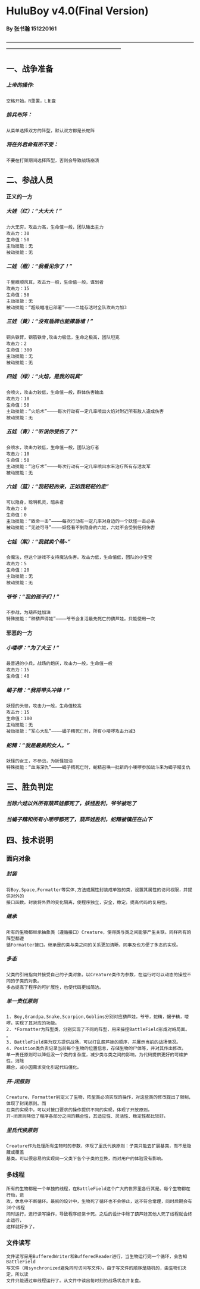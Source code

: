 # HuluBoy v4.0(Final Version)
#### By 张书瀚 151220161    
——————————————————————————————————————————————————————————  

## 一、战争准备
##### 上帝的操作:
    空格开始，R重置，L复盘  
##### 排兵布阵：  
    从菜单选择双方的阵型，默认双方都是长蛇阵
##### 将在外君命有所不受：
    不要在打架期间选择阵型，否则会导致战场崩溃
    
## 二、参战人员
#### 正义的一方
##### 大娃（红）：“大大大！”
    力大无穷，攻击力高，生命值一般，团队输出主力
    攻击力：30
    生命值：50
    主动技能：无
    被动技能：无
##### 二娃（橙）：“我看见你了！”
    千里眼顺风耳，攻击力一般，生命值一般，谋划者
    攻击力：15
    生命值：50
    主动技能：无
    被动技能：“超级瞄准已部署”————二娃存活时全队攻击力加3
##### 三娃（黄）：“没有盾牌也能撑盾墙！”
    铜头铁臂，钢筋铁骨,攻击力极低，生命之极高，团队坦克
    攻击力：2
    生命值：300
    主动技能：无
    被动技能：无
##### 四娃（绿）：“火焰，是我的玩具”
    会喷火，攻击力较低，生命值一般，群体伤害输出
    攻击力：10
    生命值：50
    主动技能：“火焰术”————每次行动有一定几率喷出火焰对附近所有敌人造成伤害
    被动技能：无
##### 五娃（青）：“听说你受伤了？”
    会喷水，攻击力较低，生命值一般，团队治疗者
    攻击力：10
    生命值：50
    主动技能：“治疗术”————每次行动有一定几率喷出水来治疗所有存活友军
    被动技能：无
##### 六娃（蓝）：“我轻轻的来，正如我轻轻的走”
    可以隐身，聪明机灵，暗杀者
    攻击力：0
    生命值：0
    主动技能：“致命一击”————每次行动有一定几率对身边的一个妖怪一击必杀
    被动技能：“无迹可寻”————妖怪看不到隐身的六娃，六娃不会受到任何伤害
##### 七娃（紫）：“我就卖个萌~”
    会魔法，但这个游戏不支持魔法伤害。攻击力低，生命值低，团队的小宝宝
    攻击力：5
    生命值：20
    主动技能：无
    被动技能：无
##### 爷爷：“我的孩子们！”
    不参战，为葫芦娃加油
    特殊技能：“种葫芦得娃”————爷爷会复活最先死亡的葫芦娃。只能使用一次
    
#### 邪恶的一方
##### 小喽啰：“为了大王！”
    最普通的小兵，战场的炮灰，攻击力一般，生命值一般
    攻击力：15
    生命值：40
##### 蝎子精：“我将带头冲锋！”
    妖怪的头领，攻击力一般，生命值较高
    攻击力：15
    生命值：100
    主动技能：无
    被动技能：“军心大乱”————蝎子精死亡时，所有小喽啰攻击力减3
##### 蛇精：“我是最美的女人。”
    妖怪的女王，不参战，为妖怪加油
    特殊技能：“血海深仇”————蝎子精死亡时，蛇精召唤一批新的小喽啰参加战斗来为蝎子精复仇
    
## 三、胜负判定
##### 当除六娃以外所有葫芦娃都死了，妖怪胜利，爷爷被吃了
##### 当蝎子精和所有小喽啰都死了，葫芦娃胜利，蛇精被镇压在山下


## 四、技术说明
### 面向对象
##### 封装  
    将Boy,Space,Formatter等实体,方法或属性封装成单独的类，设置其属性的访问权限，并提供对外的
    接口函数。封装将外界的变化隔离，使程序独立，安全，稳定。提高代码的复用性。
##### 继承  
    所有的生物都继承抽象类（遵循接口）Creature，使得类与类之间能够产生关联。同样所有的阵型都遵
    循Formatter接口。继承是的类与类之间的关系更加清晰，同事及也方便了多态的实现。         
##### 多态  
    父类的引用指向并接受自己的子类对象。以Creature类作为参数，在运行时可以动态的操控不同的子类的对象。  
    多态提高了程序的可扩展性，也使代码更加简洁。  
##### 单一责任原则  
    1. Boy,Grandpa,Snake,Scorpion,Goblins分别对应葫芦娃，爷爷，蛇精，蝎子精，喽啰。实现了其对应的功能。  
    2. *Formatter为阵型类，分别实现了不同的阵型，用来操控BattleField形成对峙局面。   。  
    3. BattleField类为双方提供战场，可以打乱葫芦娃的顺序，并展示当前的战场情况。  
    4. Position类负责记录当前每个生物的位置信息，存储生物的尸体等，并对其作出修改。  
    单一责任原则可以降低没一个类的复杂度，减少类与类之间的影响，为代码提供更好的可维护性。消除
    耦合，减小因需求变化引起代码僵化。  
##### 开-闭原则  
    Creature，Formatter别定义了生物，阵型类必须实现的操作，对这些类的修改提出了限制，体现了封闭原则。而
    在类的实现中，可以对接口要求的操作提供不同的实现，体现了开放原则。  
    开-闭原则降低了程序各部分之间的耦合性，其适应性、灵活性、稳定性都比较好。  
##### 里氏代换原则  
    Creature作为处理所有生物时的参数，体现了里氏代换原则：子类只能去扩展基类，而不是隐藏或覆盖
    基类。可以很容易的实现同一父类下各个子类的互换，而对用户的体验没有影响。  

### 多线程
    所有的生物都是一个单独的线程，在BattleField这个广大的世界里各行其是。每个生物都在行动，进
    攻，休息中不断循环。最初的设计中，生物死了循环也不会停止，这不符合常理，同时后期会有30个线程
    同时运行，进行读写操作，导致程序经常卡死。之后的设计中除了葫芦娃其他人死了线程就会终止运行，
    这样就好多了。

### 文件读写
    文件读写采用BufferedWriter和BufferedReader进行，当生物运行完一个循环，会告知BattleField
    写文件（用synchronized避免同时访问写文件）。由于写文件的顺序是随机的，由生物们决定，所以读
    文件只能通过单线程运行了。从文件中读出每时刻的战场状态并复盘。
    
    
    
